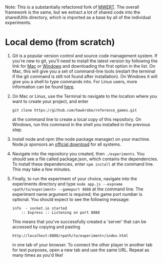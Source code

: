 Note: This is a substantially refactored fork of [MWERT](https://github.com/hawkrobe/MWERT). The overall framework is the same, but we extract a lot of shared code into the sharedUtils directory, which is imported as a base by all of the individual experiments.

Local demo (from scratch)
=========================

1. Git is a popular version control and source code management system. If you're new to git, you'll need to install the latest version by following the link for [Mac](http://sourceforge.net/projects/git-osx-installer/) or [Windows](http://msysgit.github.io/) and downloading the first option in the list. On Mac, this will give you a set of command-line tools (restart the terminal if the git command is still not found after installation). On Windows it will give you a shell to type commands into. For Linux users, more information can be found [here](http://git-scm.com/book/en/Getting-Started-Installing-Git).

2. On Mac or Linux, use the Terminal to navigate to the location where you want to create your project, and enter 
   ```
   git clone https://github.com/hawkrobe/reference_games.git
   ```
   at the command line to create a local copy of this repository. On Windows, run this command in the shell you installed in the previous step.

3. Install node and npm (the node package manager) on your machine. Node.js sponsors an [official download](https://nodejs.org/en/download/) for all systems.

4. Navigate into the repository you created, then ```./experiments```. You should see a file called package.json, which contains the dependencies. To install these dependencies, enter ```npm install``` at the command line. This may take a few minutes.

5. Finally, to run the experiment of your choice, navigate into the experiments directory and type ```node app.js --expname <path/to/experiment> --gameport 8888``` at the command line. The experiment name argument is required; the game port number is optional. You should expect to see the following message:
   ```
   info  - socket.io started
       :: Express :: Listening on port 8888
   ```
   This means that you've successfully created a 'server' that can be accessed by copying and pasting 
   ```
   http://localhost:8888/<path/to/experiment>/index.html
   ```
   in one tab of your browser. To connect the other player in another tab for test purposes, open a new tab and use the same URL. Repeat as many times as you'd like!
